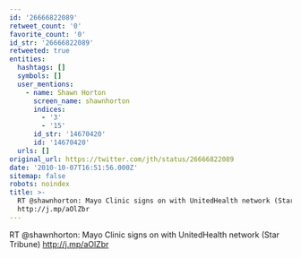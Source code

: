 ```yaml
---
id: '26666822089'
retweet_count: '0'
favorite_count: '0'
id_str: '26666822089'
retweeted: true
entities:
  hashtags: []
  symbols: []
  user_mentions:
    - name: Shawn Horton
      screen_name: shawnhorton
      indices:
        - '3'
        - '15'
      id_str: '14670420'
      id: '14670420'
  urls: []
original_url: https://twitter.com/jth/status/26666822089
date: '2010-10-07T16:51:56.000Z'
sitemap: false
robots: noindex
title: >-
  RT @shawnhorton: Mayo Clinic signs on with UnitedHealth network (Star Tribune)
  http://j.mp/aOlZbr
---
```


RT @shawnhorton: Mayo Clinic signs on with UnitedHealth network (Star Tribune) http://j.mp/aOlZbr